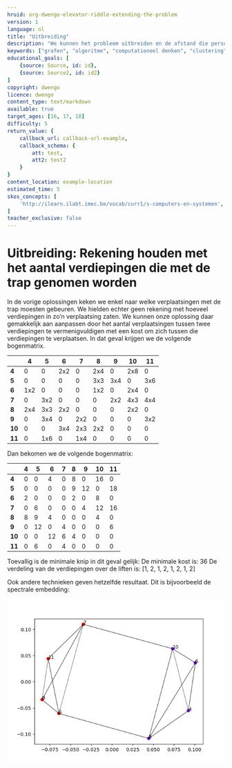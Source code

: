 ```yaml
---
hruid: org-dwengo-elevator-riddle-extending-the-problem
version: 1
language: nl
title: "Uitbreiding"
description: "We kunnen het probleem uitbreiden en de afstand die personen moeten afleggen mee in rekening brengen."
keywords: ["grafen", "algoritme", "computationeel denken", "clustering", "python", "spectrale clustering"]
educational_goals: [
    {source: Source, id: id}, 
    {source: Source2, id: id2}
]
copyright: dwengo
licence: dwengo
content_type: text/markdown
available: true
target_ages: [16, 17, 18]
difficulty: 5
return_value: {
    callback_url: callback-url-example,
    callback_schema: {
        att: test,
        att2: test2
    }
}
content_location: example-location
estimated_time: 5
skos_concepts: [
    'http://ilearn.ilabt.imec.be/vocab/curr1/s-computers-en-systemen', 
]
teacher_exclusive: false
---
```


# Uitbreiding: Rekening houden met het aantal verdiepingen die met de trap genomen worden

In de vorige oplossingen keken we enkel naar welke verplaatsingen met de trap moesten gebeuren. We hielden echter geen rekening met hoeveel verdiepingen in zo’n verplaatsing zaten. We kunnen onze oplossing daar gemakkelijk aan aanpassen door het aantal verplaatsingen tussen twee verdiepingen te vermenigvuldigen met een kost om zich tussen die verdiepingen te verplaatsen.
In dat geval krijgen we de volgende bogenmatrix.

|  | **4** | **5** | **6** | **7** | **8** | **9** | **10** | **11** |
| - | - |- | - |- | - |- | - |- |
| **4** | 0 | 0 | 2x2 | 0 | 2x4 | 0 | 2x8 | 0 |
| **5** | 0 | 0 | 0 | 0 | 3x3 | 3x4 | 0 | 3x6 | 
| **6** | 1x2 | 0 | 0 | 0 | 1x2 | 0 | 2x4 | 0 | 
| **7** | 0 | 3x2 | 0 | 0 | 0 | 2x2 | 4x3 | 4x4 | 
| **8** | 2x4 | 3x3 | 2x2 | 0 | 0 | 0 | 2x2 | 0 | 
| **9** | 0 | 3x4 | 0 | 2x2 | 0 | 0 | 0 | 3x2 | 
| **10** | 0 | 0 | 3x4 | 2x3 | 2x2 | 0 | 0 | 0 |
| **11** | 0 | 1x6 | 0 | 1x4 | 0 | 0 | 0 | 0 |

Dan bekomen we de volgende bogenmatrix:

|  | **4** | **5** | **6** | **7** | **8** | **9** | **10** | **11** |
| - | - |- | - |- | - |- | - |- |
| **4** | 0 | 0 | 4 | 0 | 8 | 0 | 16 | 0 |
| **5** | 0 | 0 | 0 | 0 | 9 | 12 | 0 | 18 | 
| **6** | 2 | 0 | 0 | 0 | 2 | 0 | 8 | 0 | 
| **7** | 0 | 6 | 0 | 0 | 0 | 4 | 12 | 16 | 
| **8** | 8 | 9 | 4 | 0 | 0 | 0 | 4 | 0 | 
| **9** | 0 | 12 | 0 | 4 | 0 | 0 | 0 | 6 | 
| **10** | 0 | 0 | 12 | 6 | 4 | 0 | 0 | 0 |
| **11** | 0 | 6 | 0 | 4 | 0 | 0 | 0 | 0 |

Toevallig is de minimale knip in dit geval gelijk: 
De minimale kost is:  36
De verdeling van de verdiepingen over de liften is:  [1, 2, 1, 2, 1, 2, 1, 2]

Ook andere technieken geven hetzelfde resultaat. Dit is bijvoorbeeld de spectrale embedding:

![Resultaat spectrale embedding.](embed/spectral_embedding_weighted_floors.png "Resultaat spectrale embedding")